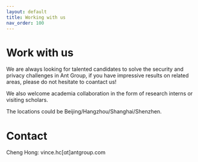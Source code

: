 ```yaml
---
layout: default
title: Working with us
nav_order: 100
---
```


# Work with us

We are always looking for talented candidates to solve the security and privacy challenges in Ant Group, if you have impressive results on related areas,  please do not hesitate to coantact us! 

We also welcome academia collaboration in the form of research interns or visiting scholars.

The locations could be Beijing/Hangzhou/Shanghai/Shenzhen. 

# Contact

Cheng Hong: vince.hc[αt]antgroup.com
